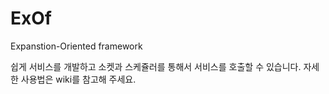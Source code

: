 # ExOf
Expanstion-Oriented framework

쉽게 서비스를 개발하고 소켓과 스케쥴러를 통해서 서비스를 호출할 수 있습니다.
   자세한 사용법은 wiki를 참고해 주세요.
